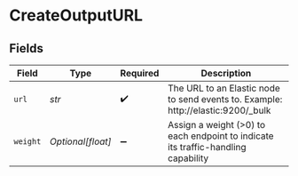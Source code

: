 # CreateOutputURL


## Fields

| Field                                                                             | Type                                                                              | Required                                                                          | Description                                                                       |
| --------------------------------------------------------------------------------- | --------------------------------------------------------------------------------- | --------------------------------------------------------------------------------- | --------------------------------------------------------------------------------- |
| `url`                                                                             | *str*                                                                             | :heavy_check_mark:                                                                | The URL to an Elastic node to send events to. Example: http://elastic:9200/_bulk  |
| `weight`                                                                          | *Optional[float]*                                                                 | :heavy_minus_sign:                                                                | Assign a weight (>0) to each endpoint to indicate its traffic-handling capability |